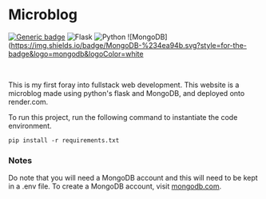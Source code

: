 # Microblog
[![Generic badge](https://img.shields.io/badge/STATUS-INPROGRESS-<COLOR>.svg)](https://shields.io/)
![Flask](https://img.shields.io/badge/flask-%23000.svg?style=for-the-badge&logo=flask&logoColor=white)
![Python](https://img.shields.io/badge/python-3670A0?style=for-the-badge&logo=python&logoColor=ffdd54)
![MongoDB](https://img.shields.io/badge/MongoDB-%234ea94b.svg?style=for-the-badge&logo=mongodb&logoColor=white

<br>

This is my first foray into fullstack web development. This website is a microblog made using python's flask and MongoDB, and deployed onto render.com. <br>

To run this project, run the following command to instantiate the code environment.
```
pip install -r requirements.txt
```

### Notes
Do note that you will need a MongoDB account and this will need to be kept in a .env file. To create a MongoDB account, visit [mongodb.com](https://www.mongodb.com/).